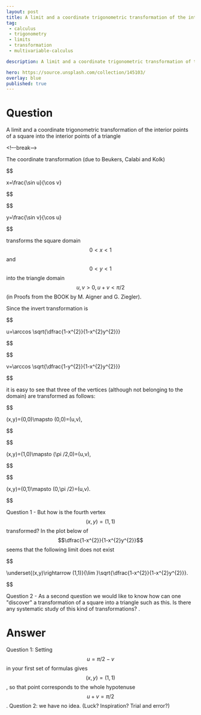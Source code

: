 ```yaml
---
layout: post
title: A limit and a coordinate trigonometric transformation of the interior points of a square into the interior points of a triangle
tag:
 - calculus
 - trigonometry
 - limits
 - transformation
 - multivariable-calculus

description: A limit and a coordinate trigonometric transformation of the interior points of a square into the interior points of a triangle

hero: https://source.unsplash.com/collection/145103/
overlay: blue 
published: true
---
```


# Question 

A limit and a coordinate trigonometric transformation of the interior points of a square into the interior points of a triangle

<!–-break-–>


The coordinate transformation (due to Beukers, Calabi and Kolk)


$$

x=\frac{\sin u}{\cos v}

$$




$$

y=\frac{\sin v}{\cos u}

$$


transforms the square domain $$0\lt x\lt 1$$ and $$0\lt y\lt 1$$ into the triangle domain $$u,v>0,u+v<\pi /2$$ (in Proofs from the BOOK by M.
 Aigner and G.
 Ziegler).

Since the invert transformation is


$$

u=\arccos \sqrt{\dfrac{1-x^{2}}{1-x^{2}y^{2}}}

$$




$$

v=\arccos \sqrt{\dfrac{1-y^{2}}{1-x^{2}y^{2}}}

$$


it is easy to see that three of the vertices (although not belonging to the domain) are transformed as follows:


$$

(x,y)=(0,0)\mapsto (0,0)=(u,v),

$$




$$

(x,y)=(1,0)\mapsto (\pi /2,0)=(u,v),

$$

 


$$

(x,y)=(0,1)\mapsto (0,\pi /2)=(u,v).


$$


Question 1 - But how is the fourth vertex $$(x,y)=(1,1)$$ transformed? In the plot below of $$\dfrac{1-x^{2}}{1-x^{2}y^{2}}$$ seems that the following limit does not exist


$$

\underset{(x,y)\rightarrow (1,1)}{\lim }\sqrt{\dfrac{1-x^{2}}{1-x^{2}y^{2}}}.


$$



Question 2 - As a second question we would like to know how can one "discover" a
transformation of a square into a triangle such as this.
 Is there any systematic study of this kind of transformations?
.


# Answer 


Question 1: Setting $$u=\pi/2-v$$ in your first set of formulas gives $$(x,y)=(1,1)$$, so that point corresponds to the whole hypotenuse $$u+v=\pi/2$$.
Question 2: we have no idea. (Luck? Inspiration? Trial and error?)


